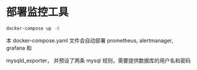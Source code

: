 # 部署监控工具

```sh
docker-compose up -d
```

本 docker-compose.yaml 文件会自动部署 prometheus, alertmanager, grafana 和

mysqld_exporter，
并预设了两条 mysql 规则，需要提供数据库的用户名和密码
